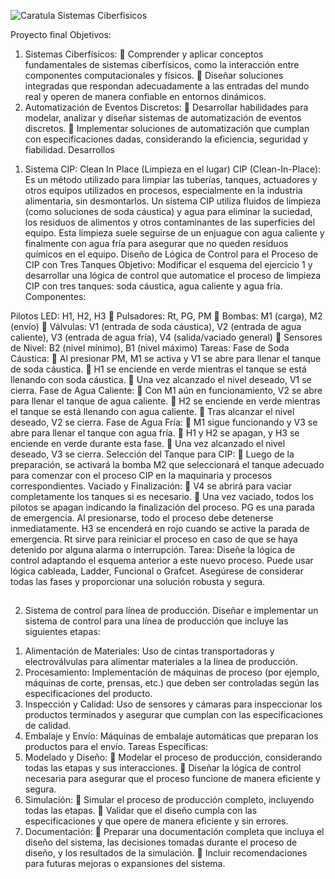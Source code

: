 

![Caratula Sistemas Ciberfisicos](https://github.com/guelo2019/Sistemas-Ciberfisico---Proyecto-Final/assets/46485082/6fa2dbfe-ddd7-4853-aa6c-683e441aff25)

Proyecto final
Objetivos: 
1. Sistemas Ciberfísicos: 
 Comprender y aplicar conceptos fundamentales de sistemas 
ciberfísicos, como la interacción entre componentes 
computacionales y físicos. 
 Diseñar soluciones integradas que respondan adecuadamente a 
las entradas del mundo real y operen de manera confiable en 
entornos dinámicos. 
2. Automatización de Eventos Discretos: 
 Desarrollar habilidades para modelar, analizar y diseñar sistemas 
de automatización de eventos discretos. 
 Implementar soluciones de automatización que cumplan con 
especificaciones dadas, considerando la eficiencia, seguridad y 
fiabilidad. 
Desarrollos 
1) Sistema CIP: Clean In Place (Limpieza en el lugar)
CIP (Clean-In-Place): Es un método utilizado para limpiar las tuberías, 
tanques, actuadores y otros equipos utilizados en procesos, especialmente en 
la industria alimentaria, sin desmontarlos. Un sistema CIP utiliza fluidos de 
limpieza (como soluciones de soda cáustica) y agua para eliminar la suciedad, 
los residuos de alimentos y otros contaminantes de las superficies del equipo. 
Esta limpieza suele seguirse de un enjuague con agua caliente y finalmente 
con agua fría para asegurar que no queden residuos químicos en el equipo. 
Diseño de Lógica de Control para el Proceso de CIP con Tres Tanques
Objetivo: Modificar el esquema del ejercicio 1 y desarrollar una lógica de 
control que automatice el proceso de limpieza CIP con tres tanques: soda 
cáustica, agua caliente y agua fría. 
Componentes:

Pilotos LED: H1, H2, H3 
 Pulsadores: Rt, PG, PM 
 Bombas: M1 (carga), M2 (envío) 
 Válvulas: V1 (entrada de soda cáustica), V2 (entrada de agua caliente), V3 
(entrada de agua fría), V4 (salida/vaciado general) 
 Sensores de Nivel: B2 (nivel mínimo), B1 (nivel máximo) 
Tareas:
Fase de Soda Cáustica:
 Al presionar PM, M1 se activa y V1 se abre para llenar el tanque de soda 
cáustica. 
 H1 se enciende en verde mientras el tanque se está llenando con soda 
cáustica. 
 Una vez alcanzado el nivel deseado, V1 se cierra. 
Fase de Agua Caliente:
 Con M1 aún en funcionamiento, V2 se abre para llenar el tanque de 
agua caliente. 
 H2 se enciende en verde mientras el tanque se está llenando con agua 
caliente. 
 Tras alcanzar el nivel deseado, V2 se cierra. 
Fase de Agua Fría:
 M1 sigue funcionando y V3 se abre para llenar el tanque con agua fría. 
 H1 y H2 se apagan, y H3 se enciende en verde durante esta fase. 
 Una vez alcanzado el nivel deseado, V3 se cierra. 
Selección del Tanque para CIP:
 Luego de la preparación, se activará la bomba M2 que seleccionará el 
tanque adecuado para comenzar con el proceso CIP en la maquinaria y 
procesos correspondientes. 
Vaciado y Finalización:
 V4 se abrirá para vaciar completamente los tanques si es necesario. 
 Una vez vaciado, todos los pilotos se apagan indicando la finalización del 
proceso. 
PG es una parada de emergencia. Al presionarse, todo el proceso debe 
detenerse inmediatamente. H3 se encenderá en rojo cuando se active la 
parada de emergencia. 
Rt sirve para reiniciar el proceso en caso de que se haya detenido por alguna 
alarma o interrupción. 
Tarea: 
Diseñe la lógica de control adaptando el esquema anterior a este nuevo 
proceso. Puede usar lógica cableada, Ladder, Funcional o Grafcet. Asegúrese 
de considerar todas las fases y proporcionar una solución robusta y segura. 

##
2) Sistema de control para línea de producción. 
Diseñar e implementar un sistema de control para una línea de producción 
que incluye las siguientes etapas: 
1. Alimentación de Materiales: Uso de cintas transportadoras y 
electroválvulas para alimentar materiales a la línea de producción. 
2. Procesamiento: Implementación de máquinas de proceso (por ejemplo, 
máquinas de corte, prensas, etc.) que deben ser controladas según las 
especificaciones del producto. 
3. Inspección y Calidad: Uso de sensores y cámaras para inspeccionar los 
productos terminados y asegurar que cumplan con las especificaciones 
de calidad. 
4. Embalaje y Envío: Máquinas de embalaje automáticas que preparan los 
productos para el envío. 
Tareas Específicas: 
1. Modelado y Diseño: 
 Modelar el proceso de producción, considerando todas las etapas 
y sus interacciones. 
 Diseñar la lógica de control necesaria para asegurar que el 
proceso funcione de manera eficiente y segura. 
2. Simulación: 
 Simular el proceso de producción completo, incluyendo todas las 
etapas. 
 Validar que el diseño cumpla con las especificaciones y que opere 
de manera eficiente y sin errores. 
3. Documentación: 
 Preparar una documentación completa que incluya el diseño del 
sistema, las decisiones tomadas durante el proceso de diseño, y 
los resultados de la simulación. 
 Incluir recomendaciones para futuras mejoras o expansiones del 
sistema.


